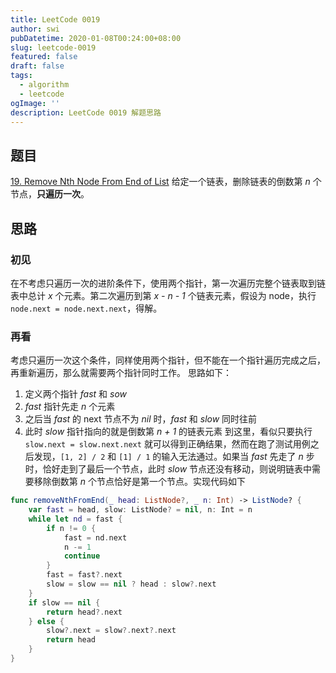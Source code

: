 ```yaml
---
title: LeetCode 0019
author: swi
pubDatetime: 2020-01-08T00:24:00+08:00
slug: leetcode-0019
featured: false
draft: false
tags:
  - algorithm
  - leetcode
ogImage: ''
description: LeetCode 0019 解题思路
---
```


## 题目

[19. Remove Nth Node From End of List](https://leetcode-cn.com/problems/remove-nth-node-from-end-of-list/)
给定一个链表，删除链表的倒数第 _n_ 个节点，**只遍历一次**。

## 思路

### 初见

在不考虑只遍历一次的进阶条件下，使用两个指针，第一次遍历完整个链表取到链表中总计 _x_ 个元素。第二次遍历到第 _x - n - 1_ 个链表元素，假设为 node，执行 `node.next = node.next.next`，得解。

### 再看

考虑只遍历一次这个条件，同样使用两个指针，但不能在一个指针遍历完成之后，再重新遍历，那么就需要两个指针同时工作。
思路如下：

1. 定义两个指针 _fast_ 和 _sow_
2. _fast_ 指针先走 _n_ 个元素
3. 之后当 _fast_ 的 next 节点不为 _nil_ 时，_fast_ 和 _slow_ 同时往前
4. 此时 _slow_ 指针指向的就是倒数第 _n + 1_ 的链表元素
   到这里，看似只要执行 `slow.next = slow.next.next` 就可以得到正确结果，然而在跑了测试用例之后发现，`[1, 2] / 2` 和 `[1] / 1` 的输入无法通过。如果当 _fast_ 先走了 _n_ 步时，恰好走到了最后一个节点，此时 _slow_ 节点还没有移动，则说明链表中需要移除倒数第 _n_ 个节点恰好是第一个节点。实现代码如下

```swift
func removeNthFromEnd(_ head: ListNode?, _ n: Int) -> ListNode? {
    var fast = head, slow: ListNode? = nil, n: Int = n
    while let nd = fast {
        if n != 0 {
            fast = nd.next
            n -= 1
            continue
        }
        fast = fast?.next
        slow = slow == nil ? head : slow?.next
    }
    if slow == nil {
        return head?.next
    } else {
        slow?.next = slow?.next?.next
        return head
    }
}
```

